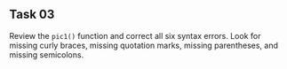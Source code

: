## Task 03
Review the `pic1()` function and correct all six syntax errors. Look for missing curly braces, missing quotation marks, missing parentheses, and missing semicolons.

